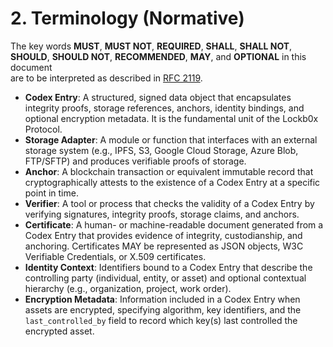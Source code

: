 # 2. Terminology (Normative)

The key words **MUST**, **MUST NOT**, **REQUIRED**, **SHALL**, **SHALL NOT**,  
**SHOULD**, **SHOULD NOT**, **RECOMMENDED**, **MAY**, and **OPTIONAL** in this document  
are to be interpreted as described in [RFC 2119].

- **Codex Entry**: A structured, signed data object that encapsulates integrity proofs, storage references, anchors, identity bindings, and optional encryption metadata. It is the fundamental unit of the Lockb0x Protocol.  
- **Storage Adapter**: A module or function that interfaces with an external storage system (e.g., IPFS, S3, Google Cloud Storage, Azure Blob, FTP/SFTP) and produces verifiable proofs of storage.
- **Anchor**: A blockchain transaction or equivalent immutable record that cryptographically attests to the existence of a Codex Entry at a specific point in time.  
- **Verifier**: A tool or process that checks the validity of a Codex Entry by verifying signatures, integrity proofs, storage claims, and anchors.  
- **Certificate**: A human- or machine-readable document generated from a Codex Entry that provides evidence of integrity, custodianship, and anchoring. Certificates MAY be represented as JSON objects, W3C Verifiable Credentials, or X.509 certificates.  
- **Identity Context**: Identifiers bound to a Codex Entry that describe the controlling party (individual, entity, or asset) and optional contextual hierarchy (e.g., organization, project, work order).  
- **Encryption Metadata**: Information included in a Codex Entry when assets are encrypted, specifying algorithm, key identifiers, and the `last_controlled_by` field to record which key(s) last controlled the encrypted asset.

[RFC 2119]: https://www.rfc-editor.org/rfc/rfc2119
